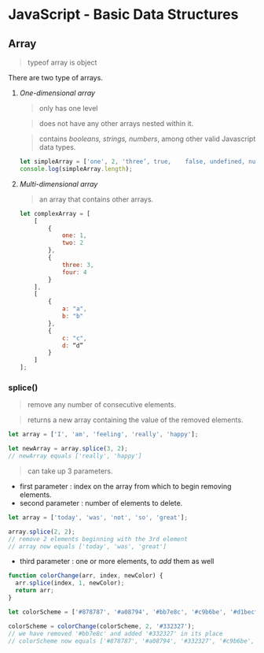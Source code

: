 # JavaScript - Basic Data Structures
 ## Array
 > typeof array is object

 There are two type of arrays.
 
 1. *One-dimensional array* 
        
    > only has one level

    > does not have any other arrays nested within it.

    > contains *booleans, strings, numbers*, among other valid Javascript data types.

    ```javascript
    let simpleArray = ['one', 2, 'three’, true,    false, undefined, null];
    console.log(simpleArray.length);
    ```
2. *Multi-dimensional array*

    > an array that contains other arrays.

    ```javascript
    let complexArray = [
        [
            {
                one: 1,
                two: 2
            },
            {
                three: 3,
                four: 4
            }
        ],
        [
            {
                a: "a",
                b: "b"
            },
            {
                c: "c",
                d: “d”
            }
        ]
    ];
    ```

<!--- Remove items from array using splice()--->

### splice()
> remove any number of consecutive elements.

> returns a new array containing the value of the removed elements.

```javascript
let array = ['I', 'am', 'feeling', 'really', 'happy'];

let newArray = array.splice(3, 2);
// newArray equals ['really', 'happy']
```

> can take up 3 parameters.

* first parameter : index on the array from which to begin removing elements.
* second parameter : number of elements to delete.

```javascript
let array = ['today', 'was', 'not', 'so', 'great'];

array.splice(2, 2);
// remove 2 elements beginning with the 3rd element
// array now equals ['today', 'was', 'great']
```

<!--- Add Items Using splice()--->
* third parameter : one or more elements, to *add*  them as well

```javascript
function colorChange(arr, index, newColor) {
  arr.splice(index, 1, newColor);
  return arr;
}

let colorScheme = ['#878787', '#a08794', '#bb7e8c', '#c9b6be', '#d1becf'];

colorScheme = colorChange(colorScheme, 2, '#332327');
// we have removed '#bb7e8c' and added '#332327' in its place
// colorScheme now equals ['#878787', '#a08794', '#332327', '#c9b6be', '#d1becf']
```